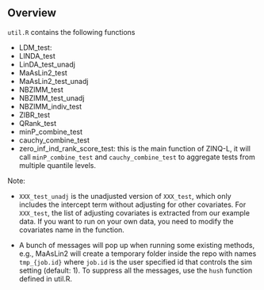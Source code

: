 ## Overview
`util.R` contains the following functions
* LDM_test:
* LINDA_test
* LinDA_test_unadj
* MaAsLin2_test
* MaAsLin2_test_unadj 
* NBZIMM_test
* NBZIMM_test_unadj
* NBZIMM_indiv_test
* ZIBR_test
* QRank_test
* minP_combine_test
* cauchy_combine_test
* zero_inf_ind_rank_score_test: this is the main function of ZINQ-L, it will call `minP_combine_test` and `cauchy_combine_test` to aggregate tests from multiple quantile levels.

Note: 
* `XXX_test_unadj` is the unadjusted version of `XXX_test`, which only includes the intercept term without adjusting for other covariates. For `XXX_test`, the list of adjusting covariates is extracted from our example data. If you want to run on your own data, you need to modify the covariates name in the function. 

* A bunch of messages will pop up when running some existing methods, e.g., MaAsLin2 will create a temporary folder inside the repo with names `tmp_{job.id}` where `job.id` is the user specified id that controls the sim setting (default: 1). To suppress all the messages, use the `hush` function defined in util.R. 
